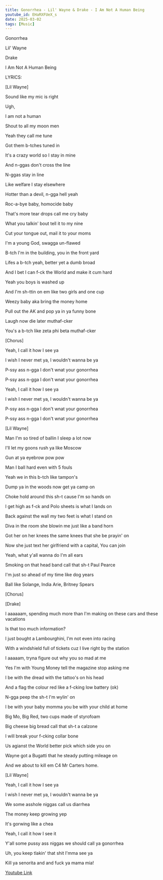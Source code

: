```yaml
---
title: Gonorrhea - Lil' Wayne & Drake - I Am Not A Human Being 
youtube_id: EHaRXFUeX_s
date: 2025-03-02
tags: [Music]
---
```

Gonorrhea

Lil' Wayne

Drake

I Am Not A Human Being



LYRICS:

[Lil Wayne]

Sound like my mic is right

Ugh,

I am not a human

Shout to all my moon men

Yeah they call me tune

Got them b-tches tuned in

It's a crazy world so I stay in mine

And n-ggas don't cross the line

N-ggas stay in line

Like welfare I stay elsewhere

Hotter than a devil, n-gga hell yeah

Roc-a-bye baby, homocide baby

That's more tear drops call me cry baby

What you talkin' bout tell it to my nine

Cut your tongue out, mail it to your moms

I'm a young God, swagga un-flawed

B-tch I'm in the building, you in the front yard

Lifes a b-tch yeah, better yet a dumb broad

And I bet I can f-ck the World and make it cum hard

Yeah you boys is washed up

And I'm sh-ttin on em like two girls and one cup

Weezy baby aka bring the money home

Pull out the AK and pop ya in ya funny bone

Laugh now die later muthaf-cker

You's a b-tch like zeta phi beta muthaf-cker



[Chorus]

Yeah, I call it how I see ya

I wish I never met ya, I wouldn't wanna be ya

P-ssy ass n-gga I don't wnat your gonorrhea

P-ssy ass n-gga I don't wnat your gonorrhea

Yeah, I call it how I see ya

I wish I never met ya, I wouldn't wanna be ya

P-ssy ass n-gga I don't wnat your gonorrhea

P-ssy ass n-gga I don't wnat your gonorrhea



[Lil Wayne]

Man I'm so tired of ballin I sleep a lot now

I'll let my goons rush ya like Moscow

Gun at ya eyebrow pow pow

Man I ball hard even with 5 fouls

Yeah we in this b-tch like tampon's

Dump ya in the woods now get ya camp on

Choke hold around this sh-t cause I'm so hands on

I get high as f-ck and Polo sheets is what I lands on

Back against the wall my two feet is what I stand on

Diva in the room she blowin me just like a band horn



Got her on her knees the same knees that she be prayin' on

Now she just text her girlfriend with a capital, You can join

Yeah, what y'all wanna do I'm all ears

Smoking on that head band call that sh-t Paul Pearce

I'm just so ahead of my time like dog years

Ball like Solange, India Arie, Britney Spears



[Chorus]



[Drake]

I aaaaaam, spending much more than I'm making on these cars and these vacations

Is that too much information?

I just bought a Lambourghini, I'm not even into racing

With a windshield full of tickets cuz I live right by the station

I aaaaam, tryna figure out why you so mad at me

Yes I'm with Young Money tell the magazine stop asking me

I be with the dread with the tattoo's on his head

And a flag the colour red like a f-cking low battery (ok)

N-gga peep the sh-t I'm wylin' on

I be with your baby momma you be with your child at home

Big Mo, Big Red, two cups made of styrofoam

Big cheese big bread call that sh-t a calzone

I will break your f-cking collar bone

Us agianst the World better pick which side you on

Wayne got a Bugatti that he steady putting mileage on

And we about to kill em C4 Mr Carters home.



[Lil Wayne]

Yeah, I call it how I see ya

I wish I never met ya, I wouldn't wanna be ya

We some asshole niggas call us diarrhea

The money keep growing yep

It's gorwing like a chea

Yeah, I call it how I see it

Y'all some pussy ass niggas we should call ya gonorrhea

Uh, you keep tlakin' that shit I'mma see ya

Kill ya senorita and and fuck ya mama mia!

[Youtube Link](https://www.youtube.com/watch?v=EHaRXFUeX_s)  

